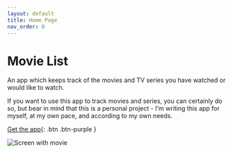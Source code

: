 ```yaml
---
layout: default
title: Home Page
nav_order: 0
---
```


# Movie List

An app which keeps track of the movies and TV series you have watched or would like to watch.

If you want to use this app to track movies and series, you can certainly do so, but bear in mind that this is a
personal project - I'm writing this app for myself, at my own pace, and according to my own needs.

[Get the app](https://github.com/TolikPylypchuk/MovieList){: .btn .btn-purple }

![Screen with movie](/assets/images/screen-movie.png)
